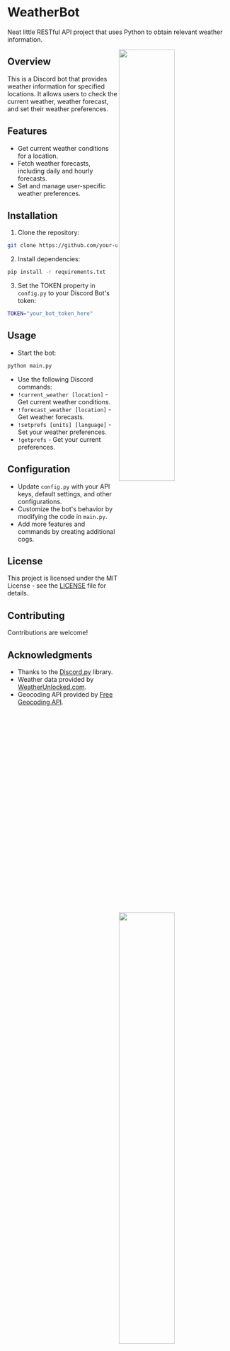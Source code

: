 # WeatherBot
 Neat little RESTful API project that uses Python to obtain relevant weather information.

<img align="right" src="https://i.imgur.com/k4Hk8ro.png" width="50%"/>

<img align="right" src="https://i.imgur.com/4Rqbnz5.png" width="50%"/></p>

## Overview

This is a Discord bot that provides weather information for specified locations. It allows users to check the current weather, weather forecast, and set their weather preferences.

## Features

- Get current weather conditions for a location.
- Fetch weather forecasts, including daily and hourly forecasts.
- Set and manage user-specific weather preferences.

## Installation

1. Clone the repository:

```bash
git clone https://github.com/your-username/discord-weather-bot.git
```

2. Install dependencies:

```bash
pip install -r requirements.txt
```

3. Set the TOKEN property in `config.py` to your Discord Bot's token:

```bash
TOKEN="your_bot_token_here"
```

## Usage

- Start the bot:

```bash
python main.py
```

- Use the following Discord commands:
- `!current_weather [location]` - Get current weather conditions.
- `!forecast_weather [location]` - Get weather forecasts.
- `!setprefs [units] [language]` - Set your weather preferences.
- `!getprefs` - Get your current preferences.

## Configuration

- Update `config.py` with your API keys, default settings, and other configurations.
- Customize the bot's behavior by modifying the code in `main.py`.
- Add more features and commands by creating additional cogs.

## License

This project is licensed under the MIT License - see the [LICENSE](LICENSE) file for details.

## Contributing

Contributions are welcome!

## Acknowledgments

- Thanks to the [Discord.py](https://discordpy.readthedocs.io/en/stable/) library.
- Weather data provided by [WeatherUnlocked.com](https://weatherunlocked.com/).
- Geocoding API provided by [Free Geocoding API](https://geocode.maps.co/).

